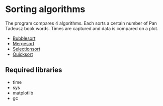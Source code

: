 # Sorting algorithms

The program compares 4 algorithms. Each sorts a certain number of Pan Tadeusz book words.
Times are captured and data is compared on a plot.

- [Bubblesort](https://en.wikipedia.org/wiki/Bubble_sort)
- [Mergesort](https://en.wikipedia.org/wiki/Merge_sort)
- [Selectionsort](https://en.wikipedia.org/wiki/Selection_sort)
- [Quicksort](https://en.wikipedia.org/wiki/Quicksort)

## Required libraries
- time
- sys
- matplotlib
- gc
